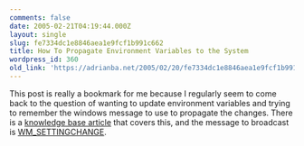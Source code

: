 ```yaml
---
comments: false
date: 2005-02-21T04:19:44.000Z
layout: single
slug: fe7334dc1e8846aea1e9fcf1b991c662
title: How To Propagate Environment Variables to the System
wordpress_id: 360
old_link: 'https://adrianba.net/2005/02/20/fe7334dc1e8846aea1e9fcf1b991c662/'
---
```

This post is really a bookmark for me because I regularly seem
to come back to the question of wanting to update environment
variables and trying to remember the windows message to use to
propagate the changes. There is a
[knowledge base
article](http://support.microsoft.com/?id=104011) that covers this, and the message to broadcast is
[
WM_SETTINGCHANGE](http://msdn.com/library/en-us/sysinfo/base/wm_settingchange.asp).
